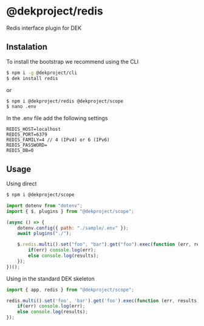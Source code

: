 # @dekproject/redis

Redis interface plugin for DEK

## Instalation

To install the bootstrap we recommend using the CLI

```bash
$ npm i -g @dekproject/cli
$ dek install redis
```

or

```bash
$ npm i @dekproject/redis @dekproject/scope
$ nano .env
```

In the .env file add the following settings

```
REDIS_HOST=localhost
REDIS_PORT=6379
REDIS_FAMILY=4 // 4 (IPv4) or 6 (IPv6)
REDIS_PASSWORD=
REDIS_DB=0
```

## Usage

Using direct

```bash
$ npm i @dekproject/scope
```

```js
import dotenv from "dotenv";
import { $, plugins } from "@dekproject/scope";

(async () => {
    dotenv.config({ path: "./sample/.env" });
    await plugins("./");

    $.redis.multi().set("foo", "bar").get("foo").exec(function (err, results) {
        if(err) console.log(err);
        else console.log(results);
    });
})();
```

Using in the standard DEK skeleton

```js
import { app, redis } from "@dekproject/scope";

redis.multi().set('foo', 'bar').get('foo').exec(function (err, results) {
    if(err) console.log(err);
    else console.log(results);
});
```

